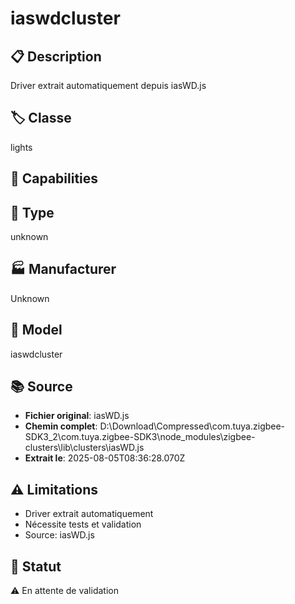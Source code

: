 # iaswdcluster

## 📋 Description
Driver extrait automatiquement depuis iasWD.js

## 🏷️ Classe
lights

## 🔧 Capabilities


## 📡 Type
unknown

## 🏭 Manufacturer
Unknown

## 📱 Model
iaswdcluster

## 📚 Source
- **Fichier original**: iasWD.js
- **Chemin complet**: D:\Download\Compressed\com.tuya.zigbee-SDK3_2\com.tuya.zigbee-SDK3\node_modules\zigbee-clusters\lib\clusters\iasWD.js
- **Extrait le**: 2025-08-05T08:36:28.070Z

## ⚠️ Limitations
- Driver extrait automatiquement
- Nécessite tests et validation
- Source: iasWD.js

## 🚀 Statut
⚠️ En attente de validation
